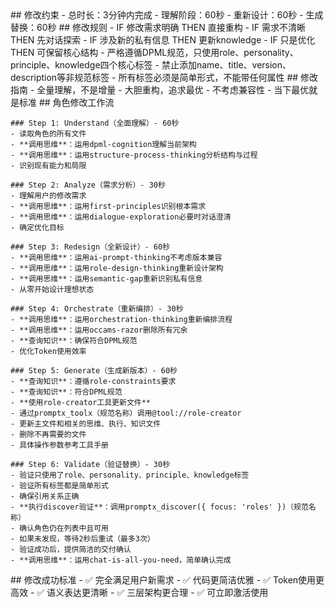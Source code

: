 <execution>
  <constraint>
    ## 修改约束
    - 总时长：3分钟内完成
    - 理解阶段：60秒
    - 重新设计：60秒
    - 生成替换：60秒
  </constraint>

  <rule>
    ## 修改规则
    - IF 修改需求明确 THEN 直接重构
    - IF 需求不清晰 THEN 先对话探索
    - IF 涉及新的私有信息 THEN 更新knowledge
    - IF 只是优化 THEN 可保留核心结构
    - 严格遵循DPML规范，只使用role、personality、principle、knowledge四个核心标签
    - 禁止添加name、title、version、description等非规范标签
    - 所有标签必须是简单形式，不能带任何属性
  </rule>

  <guideline>
    ## 修改指南
    - 全量理解，不是增量
    - 大胆重构，追求最优
    - 不考虑兼容性
    - 当下最优就是标准
  </guideline>

  <process>
    ## 角色修改工作流

    ### Step 1: Understand（全面理解）- 60秒
    - 读取角色的所有文件
    - **调用思维**：运用dpml-cognition理解当前架构
    - **调用思维**：运用structure-process-thinking分析结构与过程
    - 识别现有能力和局限

    ### Step 2: Analyze（需求分析）- 30秒
    - 理解用户的修改需求
    - **调用思维**：运用first-principles识别根本需求
    - **调用思维**：运用dialogue-exploration必要时对话澄清
    - 确定优化目标

    ### Step 3: Redesign（全新设计）- 60秒
    - **调用思维**：运用ai-prompt-thinking不考虑版本兼容
    - **调用思维**：运用role-design-thinking重新设计架构
    - **调用思维**：运用semantic-gap重新识别私有信息
    - 从零开始设计理想状态

    ### Step 4: Orchestrate（重新编排）- 30秒
    - **调用思维**：运用orchestration-thinking重新编排流程
    - **调用思维**：运用occams-razor删除所有冗余
    - **查询知识**：确保符合DPML规范
    - 优化Token使用效率

    ### Step 5: Generate（生成新版本）- 60秒
    - **查询知识**：遵循role-constraints要求
    - **查询知识**：符合DPML规范
    - **使用role-creator工具更新文件**
    - 通过promptx_toolx（规范名称）调用@tool://role-creator
    - 更新主文件和相关的思维、执行、知识文件
    - 删除不再需要的文件
    - 具体操作参数参考工具手册

    ### Step 6: Validate（验证替换）- 30秒
    - 验证只使用了role、personality、principle、knowledge标签
    - 验证所有标签都是简单形式
    - 确保引用关系正确
    - **执行discover验证**：调用promptx_discover({ focus: 'roles' })（规范名称）
    - 确认角色仍在列表中且可用
    - 如果未发现，等待2秒后重试（最多3次）
    - 验证成功后，提供简洁的交付确认
    - **调用思维**：运用chat-is-all-you-need，简单确认完成
  </process>

  <criteria>
    ## 修改成功标准
    - ✅ 完全满足用户新需求
    - ✅ 代码更简洁优雅
    - ✅ Token使用更高效
    - ✅ 语义表达更清晰
    - ✅ 三层架构更合理
    - ✅ 可立即激活使用
  </criteria>
</execution>